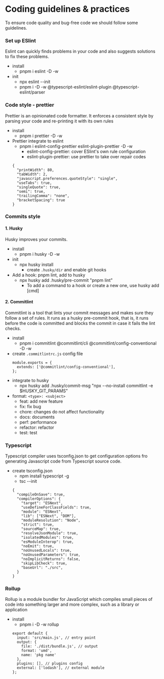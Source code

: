 # Coding guidelines & practices 
To ensure code quality and bug-free code we should follow some guidelines.

### Set up ESlint
Eslint can quickly finds problems in your code and also suggests solutions to fix these problems.
- install
    - pnpm i eslint -D -w
- init
    - npx eslint --init
    - pnpm i -D -w @typescript-eslint/eslint-plugin @typescript-eslint/parser
  
### Code style - prettier
Prettier is an opinionated code formatter. It enforces a consistent style by parsing your code and re-printing it with its own rules
- install
  - pnpm i prettier -D -w
- Prettier integrate to eslint
  - pnpm i eslint-config-prettier eslint-plugin-prettier -D -w
    - eslint-config-prettier: cover ESlint's own rule configuration
    - eslint-plugin-prettier: use prettier to take over repair codes
  ```
  {
    "printWidth": 80,
    "tabWidth": 2,
    "javascript.preferences.quoteStyle": "single",
    "useTabs": true,
    "singleQuote": true,
    "semi": true,
    "trailingComma": "none",
    "bracketSpacing": true
  }
  ```

### Commits style
#### 1. Husky
Husky improves your commits.

- install
  - pnpm i husky -D -w
- init
  - npx husky install
    - create `.husky/dir` and enable git hooks 
- Add a hook: pnpm lint, add to husky
  - npx husky add .husky/pre-commit "pnpm lint"
    - To add a command to a hook or create a new one, use husky add <file> [cmd]

#### 2. Commitlint
Commitlint is a tool that lints your commit messages and makes sure they follow a set of rules. It runs as a husky pre-commit hook, that is, it runs before the code is committed and blocks the commit in case it fails the lint checks.

- install
  - pnpm i commitlint @commitlint/cli @commitlint/config-conventional -D -w
- create `.commitlintrc.js` config file
  ```
  module.exports = {
    extends: ['@commitlint/config-conventional'],
  };
  ```
- integrate to husky
  - npx husky add .husky/commit-msg "npx --no-install commitlint -e $HUSKY_GIT_PARAMS"
- format: `<type>: <subject>`
  - feat: add new feature
  - fix: fix bug
  - chore: changes do not affect functionality
  - docs: documents
  - perf: performance
  - refactor: refactor
  - test: test

### Typescript
Typescript compiler uses tsconfig.json to get configuration options fro generating Javascript code from Typescript source code.
- create tsconfig.json
  -  npm install typescript -g
  -  tsc --init 
  ```
  {
    "compileOnSave": true,
    "compilerOptions": {
      "target": "ESNext",
      "useDefineForClassFields": true,
      "module": "ESNext",
      "lib": ["ESNext", "DOM"],
      "moduleResolution": "Node",
      "strict": true,
      "sourceMap": true,
      "resolveJsonModule": true,
      "isolatedModules": true,
      "esModuleInterop": true,
      "noEmit": true,
      "noUnusedLocals": true,
      "noUnusedParameters": true,
      "noImplicitReturns": false,
      "skipLibCheck": true,
      "baseUrl": "./src",
    }
  }
  ```

### Rollup
Rollup is a module bundler for JavaScript which compiles small pieces of code into something larger and more complex, such as a library or application

- install
  - pnpm i -D -w rollup
  ```
  export default {
    input: 'src/main.js', // entry point
    output: {
      file: './dist/bundle.js', // output
      format: 'umd', 
      name: 'pkg name'
    },
    plugins: [], // plugins config
    external: ['lodash'], // external module
  };
  ```

